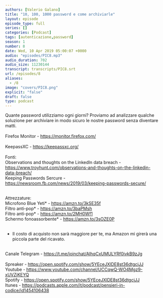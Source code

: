 ```yaml
---
authors: [Valerio Galano]
title: "10, 100, 1000 password e come archiviarle"
layout: episode
episode_type: full
series: []
categories: [Podcast]
tags: [autenticazione,password]
season: 1
number: 8
date: Wed, 10 Apr 2019 05:00:07 +0000
audio: "episodes/PIC8.mp3"
audio_duration: 702
audio_size: 11230144
transcript: transcripts/PIC8.srt
url: /episodes/8
aliases: 
  - /8
image: "covers/PIC8.png"
explicit: "false"
draft: false
type: podcast
---
```

Quante password utilizziamo ogni giorni? Proviamo ad analizzare qualche soluzione per archiviare in modo sicuro le nostre password senza diventare matti.<br />
<br />
Firefox Monitor - <a href="https://monitor.firefox.com/" rel="noopener">https://monitor.firefox.com/</a> <br />
<br />
KeepassXC - <a href="https://keepassxc.org/" rel="noopener">https://keepassxc.org/</a> <br />
<br />
Fonti:<br />
Observations and thoughts on the LinkedIn data breach -<a href="https://www.troyhunt.com/observations-and-thoughts-on-the-linkedin-data-breach/" rel="noopener">https://www.troyhunt.com/observations-and-thoughts-on-the-linkedin-data-breach/</a> <br />
Keeping Passwords Sercure -<a href="https://newsroom.fb.com/news/2019/03/keeping-passwords-secure/" rel="noopener">https://newsroom.fb.com/news/2019/03/keeping-passwords-secure/</a> <br />
<br />




Attrezzature:<br />
Microfono Blue Yeti* - <a href="https://amzn.to/3kSE35f" rel="noopener">https://amzn.to/3kSE35f</a>  <br />
Filtro anti-pop* - <a href="https://amzn.to/3baPMsh" rel="noopener">https://amzn.to/3baPMsh</a>  <br />
Filtro anti-pop* - <a href="https://amzn.to/2MH0Wf1" rel="noopener">https://amzn.to/2MH0Wf1</a>  <br />
Schermo fonoassorbente* - <a href="https://amzn.to/3sOZE0P" rel="noopener">https://amzn.to/3sOZE0P</a>  <br />
<br />
* Il costo di acquisto non sarà maggiore per te, ma Amazon mi girerà una piccola parte del ricavato. <br />
<br />
Canale Telegram - <a href="https://t.me/joinchat/AIhqCxUMULYRf0ivkB9zJg" rel="noopener">https://t.me/joinchat/AIhqCxUMULYRf0ivkB9zJg</a> <br />
<br />
Spreaker - <a href="https://open.spotify.com/show/5YEceJXlDE8st36dtgcjJJ" rel="noopener">https://open.spotify.com/show/5YEceJXlDE8st36dtgcjJJ</a> <br />
Youtube - <a href="https://www.youtube.com/channel/UCCqwQ-WO4Mgz9-xUVZjKEYQ" rel="noopener">https://www.youtube.com/channel/UCCqwQ-WO4Mgz9-xUVZjKEYQ</a> <br />
Spotify - <a href="https://open.spotify.com/show/5YEceJXlDE8st36dtgcjJJ" rel="noopener">https://open.spotify.com/show/5YEceJXlDE8st36dtgcjJJ</a> <br />
Itunes - <a href="https://podcasts.apple.com/it/podcast/pensieri-in-codice/id1454106438" rel="noopener">https://podcasts.apple.com/it/podcast/pensieri-in-codice/id1454106438</a> <br />
<br />






